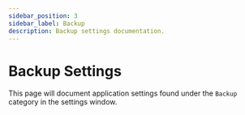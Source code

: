 ```yaml
---
sidebar_position: 3
sidebar_label: Backup
description: Backup settings documentation.
---
```


# Backup Settings

This page will document application settings found under the `Backup` category in the settings window.
